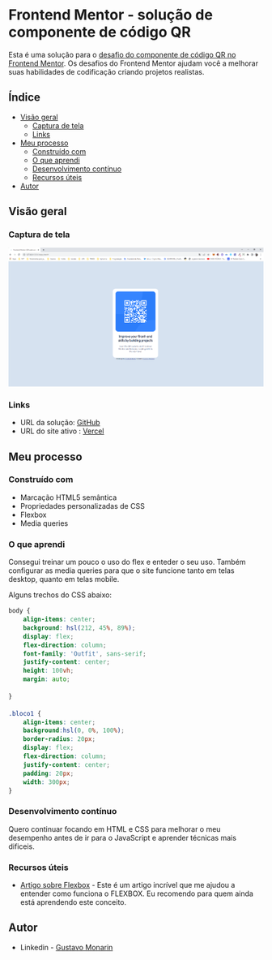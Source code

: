 # Frontend Mentor - solução de componente de código QR 

Esta é uma solução para o [desafio do componente de código QR no Frontend Mentor](https://www.frontendmentor.io/challenges/qr-code-component-iux_sIO_H). Os desafios do Frontend Mentor ajudam você a melhorar suas habilidades de codificação criando projetos realistas. 

## Índice 

- [Visão geral](#visão-geral) 
  - [Captura de tela](#captura-de-tela) 
  - [Links](#links) 
- [Meu processo](#meu-processo) 
  - [Construído com](#construído-com ) 
  - [O que aprendi](#o-que-aprendi) 
  - [Desenvolvimento contínuo](#desenvolvimento-contínuo) 
  - [Recursos úteis](#recursos-úteis) 
- [Autor](#autor) 


## Visão geral 

### Captura de tela 

![](./images/captura%20de%20tela.PNG) 

### Links 

- URL da solução: [GitHub](https://github.com/guhmonarin/qr-code-component.git) 
- URL do site ativo : [Vercel](https://qr-code-component-one-beta.vercel.app/) 

## Meu processo 

### Construído com 

- Marcação HTML5 semântica 
- Propriedades personalizadas de CSS 
- Flexbox
- Media queries

### O que aprendi 

Consegui treinar um pouco o uso do flex e enteder o seu uso. Também configurar as media queries para que o site funcione tanto em telas desktop, quanto em telas mobile. 

Alguns trechos do CSS abaixo:

```css 
body {
    align-items: center;
    background: hsl(212, 45%, 89%);
    display: flex;
    flex-direction: column;
    font-family: 'Outfit', sans-serif;
    justify-content: center;
    height: 100vh;
    margin: auto;
    
}

.bloco1 {
    align-items: center;
    background:hsl(0, 0%, 100%);
    border-radius: 20px;
    display: flex;
    flex-direction: column;
    justify-content: center;
    padding: 20px;
    width: 300px;
}
``` 

### Desenvolvimento contínuo 

Quero continuar focando em HTML e CSS para melhorar o meu desempenho antes de ir para o JavaScript e aprender técnicas mais dificeis.

### Recursos úteis

- [Artigo sobre Flexbox](https://www.alura.com.br/artigos/css-guia-do-flexbox) - Este é um artigo incrível que me ajudou a entender como funciona o FLEXBOX. Eu recomendo para quem ainda está aprendendo este conceito. 

## Autor 

- Linkedin - [Gustavo Monarin](https://www.linkedin.com/in/gustavo-monarin-652672127/) 
